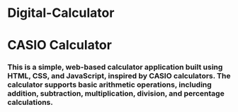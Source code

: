 # Digital-Calculator
<h1>CASIO Calculator</h1>
<h3>This is a simple, web-based calculator application built using HTML, CSS, and JavaScript, inspired by CASIO calculators. The calculator supports basic arithmetic operations, including addition, subtraction, multiplication, division, and percentage calculations.</h3>
